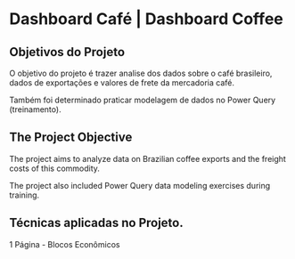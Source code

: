 # Dashboard Café | Dashboard Coffee

## Objetivos do Projeto

O objetivo do projeto é trazer analise dos dados sobre o café brasileiro, dados de exportações e valores de frete da mercadoria café.

Também foi determinado praticar modelagem de dados no Power Query (treinamento).


## The Project Objective

The project aims to analyze data on Brazilian coffee exports and the freight costs of this commodity.

The project also included Power Query data modeling exercises during training.

## Técnicas aplicadas no Projeto.

1 Página - Blocos Econômicos
